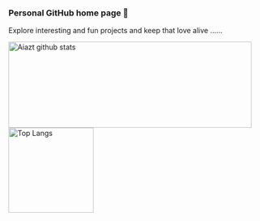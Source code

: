 ### Personal GitHub home page 🚀

Explore interesting and fun projects and keep that love alive ......

<!--
**Aiazt/Aiazt** is a ✨ _special_ ✨ repository because its `README.md` (this file) appears on your GitHub profile.

Here are some ideas to get you started:

- 🔭 I’m currently working on ...
- 🌱 I’m currently learning ...
- 👯 I’m looking to collaborate on ...
- 🤔 I’m looking for help with ...
- 💬 Ask me about ...
- 📫 How to reach me: ...
- 😄 Pronouns: ...
- ⚡ Fun fact: ...
-->

<a href="https://github.com/anuraghazra/github-readme-stats">
  <img align="center" src="https://github-readme-stats.vercel.app/api?username=Aiazt&hide=prs&count_private=true&show_icons=true&theme=material-palenight" alt="Aiazt github stats" width="480" height="170" />
</a>
<a href="https://github.com/anuraghazra/github-readme-stats">
  <img align="center" src="https://github-readme-stats.vercel.app/api/top-langs/?username=Aiazt&layout=compact&theme=material-palenight" alt="Top Langs" height="168" />
</a>

<!--
⚡ Dynamically generated stats for your github readmes:https://github.com/anuraghazra/github-readme-stats
-->
